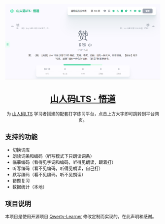 <div align=center>
<a href="https://siuze.github.io/ShanRenMaLTS-Typing/" target="_blank">
<img  src="src/assets/banner.png"/>
</a>
</div>

<h1 align="center">
  <a href="https://siuze.github.io/ShanRenMaLTS-Typing/" target="_blank">山人码LTS · 悟道</a>
</h1>

<p align="center">
  为 <a href="https://siuze.github.io/ShanRenMaLTS-Typing/" target="_blank">山人码LTS</a> 学习者搭建的配套打字练习平台，点击上方大字即可跳转到平台网页。
</p>

## 支持的功能

- 切换词库
- 朗读词条和编码（听写模式下只朗读词条）
- 临摹编码（看得见字词和编码，听得见朗读，跟着打）
- 听写编码（看不见编码，听得见朗读，自己打）
- 默写编码（看不见编码，听不见朗读）
- 错题复习
- 数据统计（本地）

## 项目说明

本项目是使用开源项目 [Qwerty-Learner](https://github.com/RealKai42/qwerty-learner) 修改定制而实现的，在此声明和感谢。
